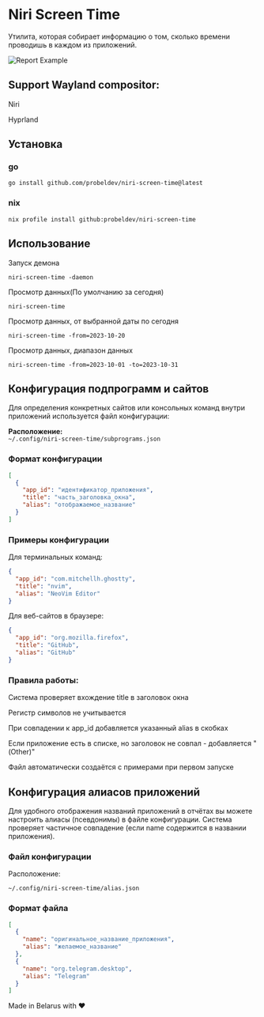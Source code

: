 # Niri Screen Time

Утилита, которая собирает информацию о том, сколько времени проводишь в каждом из приложений.

![Report Example](https://github.com/probeldev/niri-screen-time/blob/main/screenshots/report.png?raw=true)


## Support Wayland compositor:

Niri

Hyprland

## Установка

### go 

    go install github.com/probeldev/niri-screen-time@latest     


### nix 
    
    nix profile install github:probeldev/niri-screen-time

## Использование 

Запуск демона

    niri-screen-time -daemon 

Просмотр данных(По умолчанию за сегодня)

    niri-screen-time 

Просмотр данных, от выбранной даты по сегодня 
    
    niri-screen-time -from=2023-10-20

Просмотр данных, диапазон данных

    niri-screen-time -from=2023-10-01 -to=2023-10-31 


## Конфигурация подпрограмм и сайтов

Для определения конкретных сайтов или консольных команд внутри приложений используется файл конфигурации:

**Расположение:**  
`~/.config/niri-screen-time/subprograms.json`

### Формат конфигурации
```json
[
  {
    "app_id": "идентификатор_приложения",
    "title": "часть_заголовка_окна",
    "alias": "отображаемое_название"
  }
]

```

### Примеры конфигурации

Для терминальных команд:

```json
{
  "app_id": "com.mitchellh.ghostty",
  "title": "nvim",
  "alias": "NeoVim Editor"
}
```

Для веб-сайтов в браузере:

```json
{
  "app_id": "org.mozilla.firefox",
  "title": "GitHub",
  "alias": "GitHub"
}
```

### Правила работы:

Система проверяет вхождение title в заголовок окна

Регистр символов не учитывается

При совпадении к app_id добавляется указанный alias в скобках

Если приложение есть в списке, но заголовок не совпал - добавляется "(Other)"

Файл автоматически создаётся с примерами при первом запуске

## Конфигурация алиасов приложений

Для удобного отображения названий приложений в отчётах вы можете настроить алиасы (псевдонимы) в файле конфигурации.
Система проверяет частичное совпадение (если name содержится в названии приложения).

### Файл конфигурации

Расположение:

    ~/.config/niri-screen-time/alias.json

### Формат файла

```json
[
  {
    "name": "оригинальное_название_приложения",
    "alias": "желаемое_название"
  },
  {
    "name": "org.telegram.desktop",
    "alias": "Telegram"
  }
]
```

Made in Belarus with ❤️
